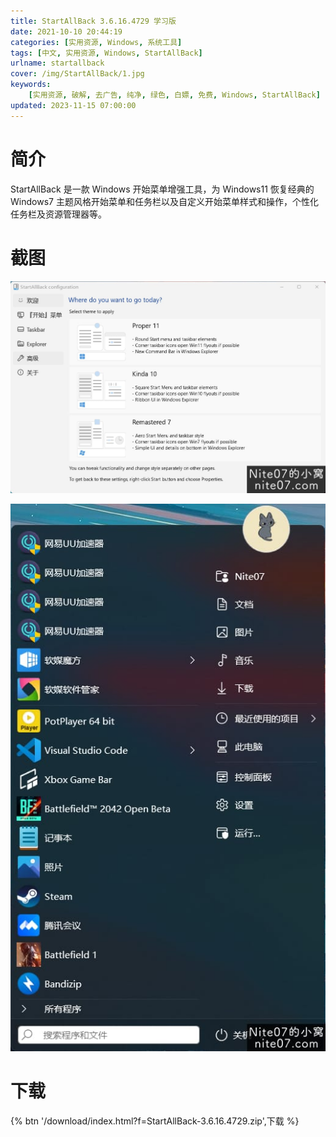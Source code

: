 ```yaml
---
title: StartAllBack 3.6.16.4729 学习版
date: 2021-10-10 20:44:19
categories: [实用资源, Windows, 系统工具]
tags: [中文, 实用资源, Windows, StartAllBack]
urlname: startallback
cover: /img/StartAllBack/1.jpg
keywords:
    [实用资源, 破解, 去广告, 纯净, 绿色, 白嫖, 免费, Windows, StartAllBack]
updated: 2023-11-15 07:00:00
---
```


# 简介

StartAllBack 是一款 Windows 开始菜单增强工具，为 Windows11 恢复经典的 Windows7 主题风格开始菜单和任务栏以及自定义开始菜单样式和操作，个性化任务栏及资源管理器等。

# 截图

![](/img/StartAllBack/2.jpg)

![](/img/StartAllBack/3.jpg)

# 下载

{% btn '/download/index.html?f=StartAllBack-3.6.16.4729.zip',下载 %}
